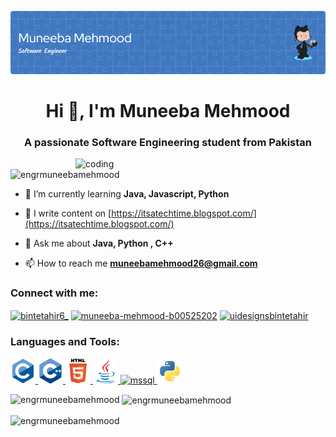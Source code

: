 ![logo](https://github.com/engrmuneebamehmood/engrmuneebamehmood/blob/main/github-header-image%20(1).png)
<h1 align="center">Hi 👋, I'm Muneeba Mehmood</h1>
<h3 align="center">A passionate Software Engineering student from Pakistan</h3>

<img align="right" alt="coding" width="400" src="https://encrypted-tbn0.gstatic.com/images?q=tbn:ANd9GcRpYA8GCm8d8rfdrd4c6uq8JOADExaWYbHyJQ&usqp=CAU">

<p align="left"> <img src="https://komarev.com/ghpvc/?username=engrmuneebamehmood&label=Profile%20views&color=0e75b6&style=flat" alt="engrmuneebamehmood" /> </p>

- 🌱 I’m currently learning **Java, Javascript, Python**

- 📝 I write content on [https://itsatechtime.blogspot.com/](https://itsatechtime.blogspot.com/)

- 💬 Ask me about **Java, Python , C++**

- 📫 How to reach me **muneebamehmood26@gmail.com**

<h3 align="left">Connect with me:</h3>
<p align="left">
<a href="https://twitter.com/bintetahir6_" target="blank"><img align="center" src="https://raw.githubusercontent.com/rahuldkjain/github-profile-readme-generator/master/src/images/icons/Social/twitter.svg" alt="bintetahir6_" height="30" width="40" /></a>
<a href="https://linkedin.com/in/muneeba-mehmood-b00525202" target="blank"><img align="center" src="https://raw.githubusercontent.com/rahuldkjain/github-profile-readme-generator/master/src/images/icons/Social/linked-in-alt.svg" alt="muneeba-mehmood-b00525202" height="30" width="40" /></a>
<a href="https://instagram.com/uidesignsbintetahir" target="blank"><img align="center" src="https://raw.githubusercontent.com/rahuldkjain/github-profile-readme-generator/master/src/images/icons/Social/instagram.svg" alt="uidesignsbintetahir" height="30" width="40" /></a>
</p>

<h3 align="left">Languages and Tools:</h3>
<p align="left"> <a href="https://www.cprogramming.com/" target="_blank" rel="noreferrer"> <img src="https://raw.githubusercontent.com/devicons/devicon/master/icons/c/c-original.svg" alt="c" width="40" height="40"/> </a> <a href="https://www.w3schools.com/cpp/" target="_blank" rel="noreferrer"> <img src="https://raw.githubusercontent.com/devicons/devicon/master/icons/cplusplus/cplusplus-original.svg" alt="cplusplus" width="40" height="40"/> </a> <a href="https://www.w3.org/html/" target="_blank" rel="noreferrer"> <img src="https://raw.githubusercontent.com/devicons/devicon/master/icons/html5/html5-original-wordmark.svg" alt="html5" width="40" height="40"/> </a> <a href="https://www.java.com" target="_blank" rel="noreferrer"> <img src="https://raw.githubusercontent.com/devicons/devicon/master/icons/java/java-original.svg" alt="java" width="40" height="40"/> </a> <a href="https://www.microsoft.com/en-us/sql-server" target="_blank" rel="noreferrer"> <img src="https://www.svgrepo.com/show/303229/microsoft-sql-server-logo.svg" alt="mssql" width="40" height="40"/> </a> <a href="https://www.python.org" target="_blank" rel="noreferrer"> <img src="https://raw.githubusercontent.com/devicons/devicon/master/icons/python/python-original.svg" alt="python" width="40" height="40"/> </a> </p>

<p><img align="left" src="https://github-readme-stats.vercel.app/api/top-langs?username=engrmuneebamehmood&show_icons=true&locale=en&layout=compact" alt="engrmuneebamehmood" /></p>

<p>&nbsp;<img align="center" src="https://github-readme-stats.vercel.app/api?username=engrmuneebamehmood&show_icons=true&locale=en" alt="engrmuneebamehmood" /></p>

<p><img align="center" src="https://github-readme-streak-stats.herokuapp.com/?user=engrmuneebamehmood&" alt="engrmuneebamehmood" /></p>
